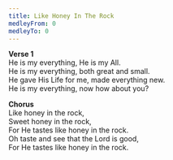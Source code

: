 ```yaml
---
title: Like Honey In The Rock
medleyFrom: 0
medleyTo: 0
---
```


**Verse 1**  
He is my everything, He is my All.  
He is my everything, both great and small.  
He gave His Life for me, made everything new.  
He is my everything, now how about you?

**Chorus**  
Like honey in the rock,  
Sweet honey in the rock,  
For He tastes like honey in the rock.  
Oh taste and see that the Lord is good,  
For He tastes like honey in the rock.
